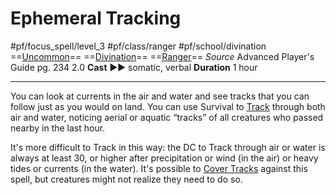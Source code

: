 # Ephemeral Tracking
#pf/focus_spell/level_3 #pf/class/ranger #pf/school/divination 
==[Uncommon](../../../Traits/Uncommon.md)== ==[Divination](../../../Traits/Divination.md)== ==[Ranger](../../../Traits/Ranger.md)==
*Source* Advanced Player's Guide pg. 234 2.0
**Cast** ►► somatic, verbal
**Duration** 1 hour

---
You can look at currents in the air and water and see tracks that you can follow just as you would on land. You can use Survival to [Track](../../../Activities/Track.md) through both air and water, noticing aerial or aquatic “tracks” of all creatures who passed nearby in the last hour.

It's more difficult to Track in this way: the DC to Track through air or water is always at least 30, or higher after precipitation or wind (in the air) or heavy tides or currents (in the water). It's possible to [Cover Tracks](../../../Activities/Cover%20Tracks.md) against this spell, but creatures might not realize they need to do so.